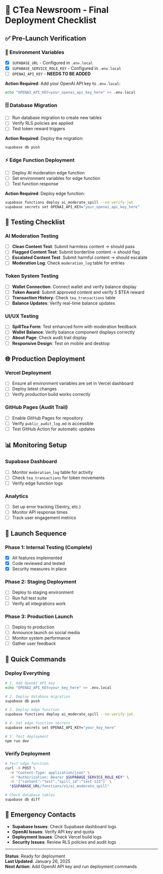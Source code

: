 # 🚀 CTea Newsroom - Final Deployment Checklist

## ✅ Pre-Launch Verification

### 🔐 Environment Variables
- [x] `SUPABASE_URL` - Configured in `.env.local`
- [x] `SUPABASE_SERVICE_ROLE_KEY` - Configured in `.env.local`
- [ ] `OPENAI_API_KEY` - **NEEDS TO BE ADDED**

**Action Required**: Add your OpenAI API key to `.env.local`:
```bash
echo "OPENAI_API_KEY=your_openai_api_key_here" >> .env.local
```

### 🗄️ Database Migration
- [ ] Run database migration to create new tables
- [ ] Verify RLS policies are applied
- [ ] Test token reward triggers

**Action Required**: Deploy the migration:
```bash
supabase db push
```

### ⚡ Edge Function Deployment
- [ ] Deploy AI moderation edge function
- [ ] Set environment variables for edge function
- [ ] Test function response

**Action Required**: Deploy edge function:
```bash
supabase functions deploy ai_moderate_spill --no-verify-jwt
supabase secrets set OPENAI_API_KEY="your_openai_api_key_here"
```

## 🧪 Testing Checklist

### AI Moderation Testing
- [ ] **Clean Content Test**: Submit harmless content → should pass
- [ ] **Flagged Content Test**: Submit borderline content → should flag
- [ ] **Escalated Content Test**: Submit harmful content → should escalate
- [ ] **Moderation Log**: Check `moderation_log` table for entries

### Token System Testing
- [ ] **Wallet Connection**: Connect wallet and verify balance display
- [ ] **Token Award**: Submit approved content and verify 5 $TEA reward
- [ ] **Transaction History**: Check `tea_transactions` table
- [ ] **Balance Updates**: Verify real-time balance updates

### UI/UX Testing
- [ ] **SpillTea Form**: Test enhanced form with moderation feedback
- [ ] **Wallet Balance**: Verify balance component displays correctly
- [ ] **About Page**: Check audit trail display
- [ ] **Responsive Design**: Test on mobile and desktop

## 🌐 Production Deployment

### Vercel Deployment
- [ ] Ensure all environment variables are set in Vercel dashboard
- [ ] Deploy latest changes
- [ ] Verify production build works correctly

### GitHub Pages (Audit Trail)
- [ ] Enable GitHub Pages for repository
- [ ] Verify `public_audit_log.md` is accessible
- [ ] Test GitHub Action for automatic updates

## 📊 Monitoring Setup

### Supabase Dashboard
- [ ] Monitor `moderation_log` table for activity
- [ ] Check `tea_transactions` for token movements
- [ ] Verify edge function logs

### Analytics
- [ ] Set up error tracking (Sentry, etc.)
- [ ] Monitor API response times
- [ ] Track user engagement metrics

## 🎯 Launch Sequence

### Phase 1: Internal Testing (Complete)
- [x] All features implemented
- [x] Code reviewed and tested
- [x] Security measures in place

### Phase 2: Staging Deployment
- [ ] Deploy to staging environment
- [ ] Run full test suite
- [ ] Verify all integrations work

### Phase 3: Production Launch
- [ ] Deploy to production
- [ ] Announce launch on social media
- [ ] Monitor system performance
- [ ] Gather user feedback

## 🔧 Quick Commands

### Deploy Everything
```bash
# 1. Add OpenAI API key
echo "OPENAI_API_KEY=your_key_here" >> .env.local

# 2. Deploy database migration
supabase db push

# 3. Deploy edge function
supabase functions deploy ai_moderate_spill --no-verify-jwt

# 4. Set edge function secrets
supabase secrets set OPENAI_API_KEY="your_key_here"

# 5. Test deployment
npm run dev
```

### Verify Deployment
```bash
# Test edge function
curl -X POST \
  -H "Content-Type: application/json" \
  -H "Authorization: Bearer $SUPABASE_SERVICE_ROLE_KEY" \
  -d '{"content":"test","spill_id":"test-123"}' \
  "$SUPABASE_URL/functions/v1/ai_moderate_spill"

# Check database tables
supabase db diff
```

## 🚨 Emergency Contacts

- **Supabase Issues**: Check Supabase dashboard logs
- **OpenAI Issues**: Verify API key and quota
- **Deployment Issues**: Check Vercel build logs
- **Security Issues**: Review RLS policies and audit logs

---

**Status**: Ready for deployment  
**Last Updated**: January 26, 2025  
**Next Action**: Add OpenAI API key and run deployment commands 